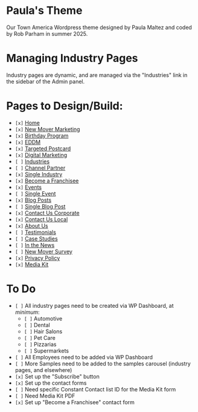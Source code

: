 # Paula's Theme

Our Town America Wordpress theme designed by Paula Maltez and coded by Rob Parham in summer 2025.

# Managing Industry Pages
Industry pages are dynamic, and are managed via the "Industries" link in the sidebar of the Admin panel.

# Pages to Design/Build:
 - `[x]` [Home](https://newourtownamericasite.kinsta.cloud/)
 - `[x]` [New Mover Marketing](https://newourtownamericasite.kinsta.cloud/new-mover-marketing/)
 - `[x]` [Birthday Program](https://newourtownamericasite.kinsta.cloud/birthday-program/)
 - `[x]` [EDDM](https://newourtownamericasite.kinsta.cloud/every-door-direct-mail/)
 - `[x]` [Targeted Postcard](https://newourtownamericasite.kinsta.cloud/targeted-postcard/)
 - `[x]` [Digital Marketing](https://newourtownamericasite.kinsta.cloud/digital-marketing/)
 - `[ ]` [Industries](https://newourtownamericasite.kinsta.cloud/industries/)
 - `[ ]` [Channel Partner](https://newourtownamericasite.kinsta.cloud/channel-partner/)
 - `[x]` [Single Industry](https://newourtownamericasite.kinsta.cloud/industries/restaurants/)
 - `[x]` [Become a Franchisee](https://newourtownamericasite.kinsta.cloud/franchise/)
 - `[x]` [Events](https://newourtownamericasite.kinsta.cloud/events/)
 - `[ ]` [Single Event](https://newourtownamericasite.kinsta.cloud/events/international-pizza-expo/)
 - `[x]` [Blog Posts](https://newourtownamericasite.kinsta.cloud/blog/)
 - `[ ]` [Single Blog Post](https://newourtownamericasite.kinsta.cloud/2025/06/09/hello-world/)
 - `[x]` [Contact Us Corporate](https://newourtownamericasite.kinsta.cloud/contact-us/)
 - `[x]` [Contact Us Local](https://newourtownamericasite.kinsta.cloud/advertise-local/)
 - `[x]` [About Us](https://newourtownamericasite.kinsta.cloud/about/)
 - `[ ]` [Testimonials](https://newourtownamericasite.kinsta.cloud/testimonials/)
 - `[ ]` [Case Studies](https://newourtownamericasite.kinsta.cloud/case-studies/)
 - `[ ]` [In the News](https://newourtownamericasite.kinsta.cloud/in-the-news/)
 - `[ ]` [New Mover Survey](https://newourtownamericasite.kinsta.cloud/survey/)
 - `[x]` [Privacy Policy](https://newourtownamericasite.kinsta.cloud/privacy-policy/)
 - `[x]` [Media Kit](https://newourtownamericasite.kinsta.cloud/media-kit/)

# To Do
 - `[ ]` All industry pages need to be created via WP Dashboard, at *minimum*:
     - `[ ]` Automotive
	 - `[ ]` Dental
	 - `[ ]` Hair Salons
	 - `[ ]` Pet Care
	 - `[ ]` Pizzarias
	 - `[ ]` Supermarkets
 - `[ ]` All Employees need to be added via WP Dashboard
 - `[ ]` More Samples need to be added to the samples carousel (industry pages, and elsewhere)
 - `[x]` Set up the "Subscribe" button
 - `[x]` Set up the contact forms
 - `[ ]` Need specific Constant Contact list ID for the Media Kit form
 - `[ ]` Need Media Kit PDF
 - `[x]` Set up "Become a Franchisee" contact form
